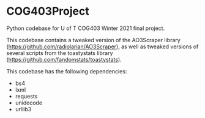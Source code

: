 # COG403Project
Python codebase for U of T COG403 Winter 2021 final project.

This codebase contains a tweaked version of the AO3Scraper library (https://github.com/radiolarian/AO3Scraper), as well as tweaked versions of several scripts from the toastystats library (https://github.com/fandomstats/toastystats).

This codebase has the following dependencies:
* bs4
* lxml
* requests
* unidecode
* urllib3
